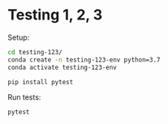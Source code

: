 # Testing 1, 2, 3

Setup:

```sh
cd testing-123/
conda create -n testing-123-env python=3.7
conda activate testing-123-env

pip install pytest
```

Run tests:

```sh
pytest
```
